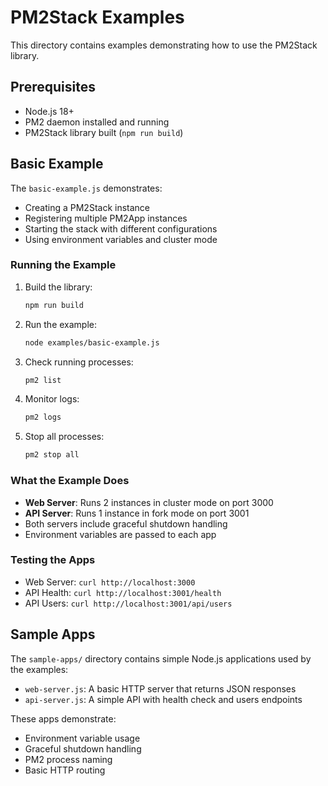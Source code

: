 # PM2Stack Examples

This directory contains examples demonstrating how to use the PM2Stack library.

## Prerequisites

- Node.js 18+
- PM2 daemon installed and running
- PM2Stack library built (`npm run build`)

## Basic Example

The `basic-example.js` demonstrates:

- Creating a PM2Stack instance
- Registering multiple PM2App instances
- Starting the stack with different configurations
- Using environment variables and cluster mode

### Running the Example

1. Build the library:
   ```bash
   npm run build
   ```

2. Run the example:
   ```bash
   node examples/basic-example.js
   ```

3. Check running processes:
   ```bash
   pm2 list
   ```

4. Monitor logs:
   ```bash
   pm2 logs
   ```

5. Stop all processes:
   ```bash
   pm2 stop all
   ```

### What the Example Does

- **Web Server**: Runs 2 instances in cluster mode on port 3000
- **API Server**: Runs 1 instance in fork mode on port 3001
- Both servers include graceful shutdown handling
- Environment variables are passed to each app

### Testing the Apps

- Web Server: `curl http://localhost:3000`
- API Health: `curl http://localhost:3001/health`
- API Users: `curl http://localhost:3001/api/users`

## Sample Apps

The `sample-apps/` directory contains simple Node.js applications used by the examples:

- `web-server.js`: A basic HTTP server that returns JSON responses
- `api-server.js`: A simple API with health check and users endpoints

These apps demonstrate:
- Environment variable usage
- Graceful shutdown handling
- PM2 process naming
- Basic HTTP routing
